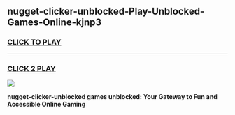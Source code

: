 
## nugget-clicker-unblocked-Play-Unblocked-Games-Online-kjnp3
<h3>
<a href="https://premium76.site?title=nugget-clicker-unblocked&ref=25A">CLICK TO PLAY</a></h3>
<hr>

<h3>
<a href="https://premium76.site?title=nugget-clicker-unblocked&ref=25A">CLICK 2 PLAY</a>
  
</h3>

<a href="https://premium76.site?title=nugget-clicker-unblocked&ref=25A"><img src="https://clearcache.store/games.png"></a>


**nugget-clicker-unblocked games unblocked: Your Gateway to Fun and Accessible Online Gaming**
